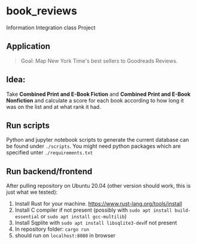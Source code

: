 # book_reviews

Information Integration class Project

## Application

>Goal: Map New York Time's best sellers to Goodreads Reviews.

## Idea:

Take **Combined Print and E-Book Fiction** and **Combined Print and E-Book
Nonfiction** and calculate a score for each book according to how long it was
on the list and at what rank it had.

## Run scripts

Python and jupyter notebook scripts to generate the current database can be
found under `./scripts`. You might need python packages which are specified
unter `./requirements.txt`

## Run backend/frontend
After pulling repository on Ubuntu 20.04 (other version should work, this is just what we tested): 

1. Install Rust for your machine. https://www.rust-lang.org/tools/install  
2. Install C compiler if not present (possibly with `sudo apt install build-essential` or `sudo apt install gcc-multilib`)
3. Install Sqplite with `sudo apt install libsqlite3-dev`if not present
4. In repository folder: `cargo run` 
5. should run on `localhost:8080` in browser
